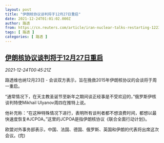 ```yaml
---
layout: post
title: "伊朗核协议谈判将于12月27日重启"
date: 2021-12-24T01:01:02.000Z
author: 路透
from: https://cn.reuters.com/article/iran-nuclear-talks-restarting-1223-thur-idCNKBS2J300Z
tags: [ 路透 ]
categories: [ 路透 ]
---
```

<!--1640307662000-->
[伊朗核协议谈判将于12月27日重启](https://cn.reuters.com/article/iran-nuclear-talks-restarting-1223-thur-idCNKBS2J300Z)
------

<div>
<div><i>2021-12-24T00:45:21Z</i></div><p>路透维也纳12月23日 - 会谈双方表示，旨在挽救2015年伊朗核协议的会谈将于周一重启。</p><p>“通常情况下，在天主教圣诞节至新年之期间谈正经事是不受欢迎的，”俄罗斯伊核谈判特使Mikhail Ulyanov周四在推特上说。</p><p>他补充称：“在这种特殊情况下进行，表明所有谈判者都不想浪费时间，都想以最快速度恢复#JCPOA。”这里的JCPOA是指伊朗核协议《联合全面行动计划》。</p><p>欧盟对外事务部表示，中国、法国、德国、俄罗斯、英国和伊朗的代表将出席这次会议。(完)</p>
</div>

